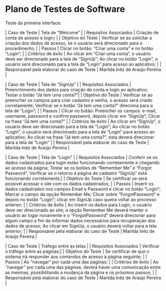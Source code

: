 # Plano de Testes de Software

Teste da primeira interface: 

| Caso de Teste    | Tela de “Welcome” |
| Requisitos Associados | Criação de conta de acesso e login; |
| Objetivo do Teste | Verificar se ao solicitar a criação dos dados de acesso, se o usuário será direcionado para o procedimento; |
| Passos | Clicar no botão: “Criar uma conta” e no botão “Login”; |
| Critérios de êxito | Ao clicar em “Criar uma conta”, o usuário deve ser direcionado para a tela de “SignUp”; Ao clicar no botão “Login”, o usuário será direcionado para a tela de “Login” para acesso ao aplicativo;  |
| Responsável pela elaborar do caso de Teste | Marilda Inêz de Araújo Pereira |
 

| Caso de Teste    | Tela de “SignUp” |
| Requisitos Associados | Preenchimento dos dados para criação de conta e login ao aplicativo; Testar o botão “Já tem uma conta?”|
| Objetivo do Teste | Verificar se ao preencher os campos para criar cadastro e senha, o acesso será criado corretamente; Verificar se o botão “Já tem uma conta?” direciona para a tela de “Login”; |
| Passos | Clicar no botão: Preencher os campos: e-mail, username, password e confirm password, depois clicar em “SignUp”; Clicar na frase “Já tem uma conta?” |
| Critérios de êxito | Ao clicar em “SignUp”, o usuário deve ser direcionado para a tela de “Login”; Ao clicar no botão “Login”, o usuário será direcionado para a tela de “Login” para acesso ao aplicativo; Ao clicar na frase “Já tem uma conta?”, esta deverá direcionar para a tela de “Login”  |
| Responsável pela elaborar do caso de Teste | Marilda Inêz de Araújo Pereira |


| Caso de Teste    | Tela de “Login” |
| Requisitos Associados | Conferir se os dados cadastrados para login estão funcionando corretamente e chegando ao acesso da página; Testar se os botões de “Remember Me” e “Forgot Password”; Verificar se o retorno à página de cadastro “SignUp” está funcionando corretamente;|
| Objetivo do Teste | Se certificar se será possível acessar o site com os dados cadastrados; |
| Passos | Inserir os dados cadastrados nos campos Email e Password e clicar no botão “Login”; Marcar o campo da opção Remember Me; Clicar sobre “ForgotPassword”  e depois no botão “Login”; clicar em SignUp caso queira voltar ao processo anterior; |
| Critérios de êxito | Ao inserir os dados para Login, o usuário deve ser direcionado ao site; a opção Remember Me deverá manter o usuário ao logar novamente e o “ForgotPassword”  deverá direcionar para algum campo a fim de informar dados necessários para recuperação dos dados de acesso; Ao clicar em SignUp, o usuário deverá voltar para  a tela anterior;  |
| Responsável pela elaborar do caso de Teste | Marilda Inêz de Araújo Pereira |


| Caso de Teste    | Tráfego entre as telas |
| Requisitos Associados | Verificar o tráfego entre as páginas;|
| Objetivo do Teste | Se certificar de que o sistema irá responder aos comandos de acesso à página seguinte; |
| Passos | Ao “navegar” por cada uma das páginas; |
| Critérios de êxito | Ao “navegar” por cada uma das páginas, deverá haver uma comunicação entre as mesmas, possibilitando a mudança da página e os próximos passos; |
| Responsável pela elaborar do caso de Teste | Marilda Inêz de Araújo Pereira |
